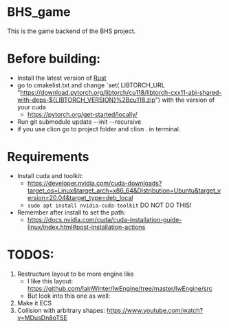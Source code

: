 # BHS_game

This is the game backend of the BHS project.

# Before building:

* Install the latest version of [Rust](https://www.rust-lang.org/tools/install)
* go to cmakelist.txt and change `set(
  LIBTORCH_URL "https://download.pytorch.org/libtorch/cu118/libtorch-cxx11-abi-shared-with-deps-${LIBTORCH_VERSION}%2Bcu118.zip")
  with the version of your cuda
    * https://pytorch.org/get-started/locally/
* Run git submodule update --init --recursive
* if you use clion go to project folder and clion . in terminal.

# Requirements

* Install cuda and toolkit:
    * https://developer.nvidia.com/cuda-downloads?target_os=Linux&target_arch=x86_64&Distribution=Ubuntu&target_version=20.04&target_type=deb_local
    * `sudo apt install nvidia-cuda-toolkit` DO NOT DO THIS!
* Remember after install to set the path:
    * https://docs.nvidia.com/cuda/cuda-installation-guide-linux/index.html#post-installation-actions

# TODOS:

1. Restructure layout to be more engine like
    - I like this layout: https://github.com/IainWinter/IwEngine/tree/master/IwEngine/src
    - But look into this one as well:
2. Make it ECS
3. Collision with arbitrary shapes: https://www.youtube.com/watch?v=MDusDn8oTSE



